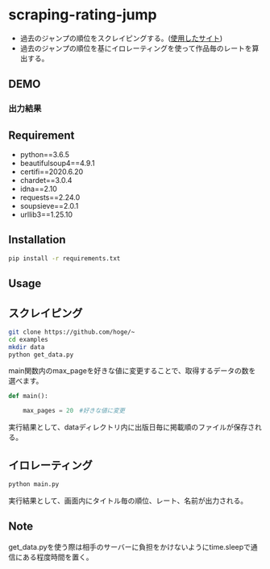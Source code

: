 # scraping-rating-jump

- 過去のジャンプの順位をスクレイピングする。([使用したサイト](https://jumpranking.blog.fc2.com/))
- 過去のジャンプの順位を基にイロレーティングを使って作品毎のレートを算出する。
 
## DEMO
 
### 出力結果
 
## Requirement
 
* python==3.6.5
* beautifulsoup4==4.9.1
* certifi==2020.6.20
* chardet==3.0.4
* idna==2.10
* requests==2.24.0
* soupsieve==2.0.1
* urllib3==1.25.10
 
## Installation
 
```bash
pip install -r requirements.txt
```
 
## Usage
 
## スクレイピング
 
```bash
git clone https://github.com/hoge/~
cd examples
mkdir data
python get_data.py
```

main関数内のmax_pageを好きな値に変更することで、取得するデータの数を選べます。

```main.py
def main():

    max_pages = 20　#好きな値に変更
```

実行結果として、dataディレクトリ内に出版日毎に掲載順のファイルが保存される。

## イロレーティング

```bash
python main.py
```

実行結果として、画面内にタイトル毎の順位、レート、名前が出力される。
 
## Note
 
 get_data.pyを使う際は相手のサーバーに負担をかけないようにtime.sleepで通信にある程度時間を置く。
 
